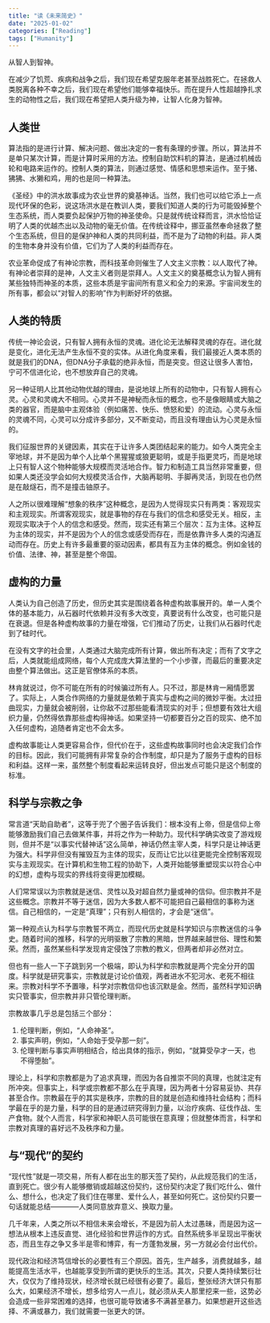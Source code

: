 ```yaml
---
title: "读《未来简史》"
date: "2025-01-02"
categories: ["Reading"]
tags: ["Humanity"]
---
```


从智人到智神。

在减少了饥荒、疾病和战争之后，我们现在希望克服年老甚至战胜死亡。在拯救人类脱离各种不幸之后，我们现在希望他们能够幸福快乐。而在提升人性超越挣扎求生的动物性之后，我们现在希望把人类升级为神，让智人化身为智神。

## 人类世

算法指的是进行计算、解决问题、做出决定的一套有条理的步骤。所以，算法并不是单只某次计算，而是计算时采用的方法。控制自助饮料机的算法，是通过机械齿轮和电路来运作的。控制人类的算法，则通过感觉、情感和思想来运作。至于猪、狒狒、水獭和鸡，用的也是同一种算法。

《圣经》中的洪水故事成为农业世界的奠基神话。当然，我们也可以给它添上一点现代环保的色彩，说这场洪水是在教训人类，要我们知道人类的行为可能毁掉整个生态系统，而人类要负起保护万物的神圣使命。只是就传统诠释而言，洪水恰恰证明了人类的优越杰出以及动物的毫无价值。在传统诠释中，挪亚虽然奉命拯救了整个生态系统，但目的是保护神和人类的共同利益，而不是为了动物的利益。非人类的生物本身并没有价值，它们为了人类的利益而存在。

农业革命促成了有神论宗教，而科技革命则催生了人文主义宗教：以人取代了神。有神论者崇拜的是神，人文主义者则是崇拜人。人文主义的奠基概念认为智人拥有某些独特而神圣的本质，这些本质是宇宙间所有意义和全力的来源。宇宙间发生的所有事，都会以“对智人的影响”作为判断好坏的依据。

## 人类的特质

传统一神论会说，只有智人拥有永恒的灵魂。进化论无法解释灵魂的存在。进化就是变化，进化无法产生永恒不变的实体。从进化角度来看，我们最接近人类本质的就是我们的DNA，但DNA分子承载的绝非永恒，而是突变。但这让很多人害怕，宁可不信进化论，也不想放弃自己的灵魂。

另一种证明人比其他动物优越的理由，是说地球上所有的动物中，只有智人拥有心灵。心灵和灵魂大不相同。心灵并不是神秘而永恒的概念，也不是像眼睛或大脑之类的器官，而是脑中主观体验（例如痛苦、快乐、愤怒和爱）的流动。心灵与永恒的灵魂不同，心灵可以分成许多部分，又不断变动，而且没有理由认为心灵是永恒的。

我们征服世界的关键因素，其实在于让许多人类团结起来的能力。如今人类完全主宰地球，并不是因为单个人比单个黑猩猩或狼更聪明，或是手指更灵巧，而是地球上只有智人这个物种能够大规模而灵活地合作。智力和制造工具当然非常重要，但如果人类还没学会如何大规模灵活合作，大脑再聪明、手脚再灵活，到现在也仍然是在敲燧石，而不是撞击铀原子。

人之所以很难理解“想象的秩序”这种概念，是因为人觉得现实只有两类：客观现实和主观现实。所谓客观现实，就是事物的存在与我们的信念和感受无关。相反，主观现实取决于个人的信念和感受。然而，现实还有第三个层次：互为主体。这种互为主体的现实，并不是因为个人的信念或感受而存在，而是依靠许多人类的沟通互动而存在。历史上有许多最重要的驱动因素，都具有互为主体的概念。例如金钱的价值、法律、神，甚至是整个帝国。

## 虚构的力量

人类认为自己创造了历史，但历史其实是围绕着各种虚构故事展开的。单一人类个体的基本能力，从石器时代依赖并没有多大改变，真要说有什么改变，也可能只是在衰退。但是各种虚构故事的力量在增强，它们推动了历史，让我们从石器时代走到了硅时代。

在没有文字的社会里，人类通过大脑完成所有计算，做出所有决定；而有了文字之后，人类就能组成网络，每个人完成庞大算法里的一个小步骤，而最后的重要决定由整个算法做出。这正是官僚体系的本质。

林肯就说过，你不可能在所有的时候骗过所有人。只不过，那是林肯一厢情愿罢了。实际上，人类合作网络的力量就是依赖于真实与虚构之间的微妙平衡。太过扭曲现实，力量就会被削弱，让你敌不过那些能看清现实的对手；但想要有效壮大组织力量，仍然得依靠那些虚构得神话。如果坚持一切都要百分之百的现实、绝不加入任何虚构，追随者肯定也不会太多。

虚构故事能让人类更容易合作，但代价在于，这些虚构故事同时也会决定我们合作的目标。因此，我们可能拥有非常复杂的合作制度，却只是为了服务于虚构的目标和利益。这样一来，虽然整个制度看起来运转良好，但出发点可能只是这个制度的标准。

## 科学与宗教之争

常言道“天助自助者”，这等于兜了个圈子告诉我们：根本没有上帝，但是信仰上帝能够激励我们自己去做某件事，并将之作为一种助力。现代科学确实改变了游戏规则，但并不是“以事实代替神话”这么简单，神话仍然主宰人类，科学只是让神话更为强大。科学非但没有摧毁互为主体的现实，反而让它比以往更能完全控制客观现实与主观现实。在计算机和生物工程的协助下，人类开始能够重塑现实以符合心中的幻想，虚构与现实的界线将变得更加模糊。

人们常常误以为宗教就是迷信、灵性以及对超自然力量或神的信仰。但宗教并不是这些概念。宗教并不等于迷信，因为大多数人都不可能把自己最相信的事称为迷信。自己相信的，一定是“真理”；只有别人相信的，才会是“迷信”。

第一种观点认为科学与宗教誓不两立，而现代历史就是科学知识与宗教迷信的斗争史。随着时间的推移，科学的光明驱散了宗教的黑暗，世界越来越世俗、理性和繁荣。然而，虽然某些科学发现肯定侵蚀了宗教的教义，但两者却非必然对立。

但也有一些人一下子跳到另一个极端，即认为科学和宗教就是两个完全分开的国度。科学就是研究事实，宗教就是讨论价值观，两者进水不犯河水、老死不相往来。宗教对科学不予置喙，科学对宗教信仰也该沉默是金。然而，虽然科学知识确实只管事实，但宗教并非只管伦理判断。

宗教故事几乎总是包括三个部分：
1. 伦理判断，例如，“人命神圣”。
2. 事实声明，例如，“人命始于受孕那一刻”。
3. 伦理判断与事实声明相结合，给出具体的指示，例如，“就算受孕才一天，也不得堕胎”。

理论上，科学和宗教都是为了追求真理，而因为各自推崇不同的真理，也就注定有所冲突。但事实上，科学或宗教都不那么在乎真理，因为两者十分容易妥协、共存甚至合作。宗教最在乎的其实是秩序，宗教的目的就是创造和维持社会结构；而科学最在乎的是力量，科学的目的是通过研究得到力量，以治疗疾病、征伐作战、生产食物。就个人而言，科学家和神职人员可能很在意真理；但就整体而言，科学和宗教对真理的喜好远不及秩序和力量。

## 与“现代”的契约

“现代性”就是一项交易，所有人都在出生的那天签了契约，从此规范我们的生活，直到死亡。很少有人能够撤销或超越这份契约，这份契约决定了我们吃什么、做什么、想什么，也决定了我们住在哪里、爱什么人，甚至如何死亡。这份契约只要一句话就能总结————人类同意放弃意义、换取力量。

几千年来，人类之所以不相信未来会增长，不是因为前人太过愚昧，而是因为这一想法从根本上违反直觉、进化经验和世界运作的方式。自然系统多半呈现出平衡状态，而且生存之争又多半是零和博弈，有一方蓬勃发展，另一方就必会付出代价。

现代政治和经济笃信增长的必要性有三个原因。首先，生产越多，消费就越多，越能提高生活水平，也越能享受到所谓的更快乐的生活。其次，只要人类持续繁衍壮大，仅仅为了维持现状，经济增长就已经很有必要了。最后，整张经济大饼只有那么大，如果经济不增长，想多给穷人一点儿，就必须从夫人那里挖来一些，这势必会造成一些非常困难的选择，也很可能导致诸多不满甚至暴力。如果想避开这些选择、不满或暴力，我们就需要一张更大的饼。

